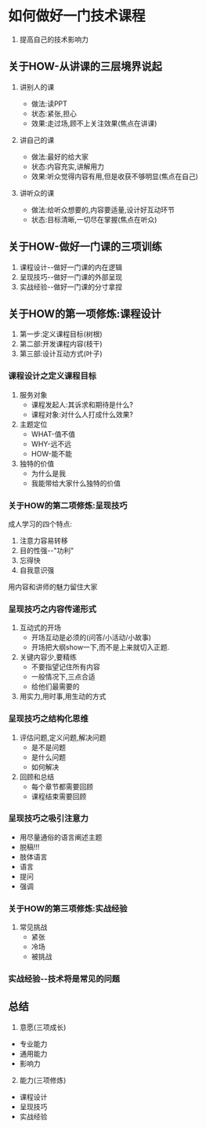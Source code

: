 # 如何做好一门技术课程

1. 提高自己的技术影响力


## 关于HOW-从讲课的三层境界说起
1. 讲别人的课
    - 做法:读PPT
    - 状态:紧张,担心
    - 效果:走过场,顾不上关注效果(焦点在讲课)

2. 讲自己的课
    - 做法:最好的给大家
    - 状态:内容充实,讲解用力
    - 效果:听众觉得内容有用,但是收获不够明显(焦点在自己)
3. 讲听众的课
    - 做法:给听众想要的,内容要适量,设计好互动环节
    - 状态:目标清晰,一切尽在掌握(焦点在听众)

## 关于HOW-做好一门课的三项训练
1. 课程设计--做好一门课的内在逻辑
2. 呈现技巧--做好一门课的外部呈现
3. 实战经验--做好一门课的分寸拿捏

## 关于HOW的第一项修炼:课程设计
1. 第一步:定义课程目标(树根)
2. 第二部:开发课程内容(枝干)
3. 第三部:设计互动方式(叶子)

### 课程设计之定义课程目标
1. 服务对象
    - 课程发起人:其诉求和期待是什么?
    - 课程对象:对什么人打成什么效果?
2. 主题定位
    - WHAT-值不值
    - WHY-远不远
    - HOW-能不能
3. 独特的价值
    - 为什么是我
    - 我能带给大家什么独特的价值

### 关于HOW的第二项修炼:呈现技巧
成人学习的四个特点:
1. 注意力容易转移
2. 目的性强--"功利"
3. 忘得快
4. 自我意识强

用内容和讲师的魅力留住大家


### 呈现技巧之内容传递形式
1. 互动式的开场
    - 开场互动是必须的(问答/小活动/小故事)
    - 开场把大纲show一下,而不是上来就切入正题.
2. 关键内容少,要精练
    - 不要指望记住所有内容
    - 一般情况下,三点合适
    - 给他们最需要的
3. 用实力,用时事,用生动的方式

### 呈现技巧之结构化思维
1. 评估问题,定义问题,解决问题
    - 是不是问题
    - 是什么问题
    - 如何解决
2. 回顾和总结
    - 每个章节都需要回顾
    - 课程结束需要回顾

### 呈现技巧之吸引注意力
- 用尽量通俗的语言阐述主题
- 脱稿!!!
- 肢体语言
- 语言
- 提问
- 强调

### 关于HOW的第三项修炼:实战经验
1. 常见挑战
    - 紧张
    - 冷场
    - 被挑战

### 实战经验--技术将是常见的问题

## 总结
1. 意愿(三项成长)
- 专业能力
- 通用能力
- 影响力
2. 能力(三项修炼)
- 课程设计
- 呈现技巧
- 实战经验